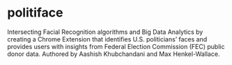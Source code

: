 # politiface

Intersecting Facial Recognition algorithms and Big Data Analytics by creating a Chrome Extension that identifies U.S. politicians’ faces and provides users with insights from Federal Election Commission (FEC) public donor data. Authored by Aashish Khubchandani and Max Henkel-Wallace.
